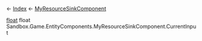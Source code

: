 ← [Index](Api-Index) ← [MyResourceSinkComponent](Sandbox.Game.EntityComponents.MyResourceSinkComponent)

[float](System.Single) float Sandbox.Game.EntityComponents.MyResourceSinkComponent.CurrentInput